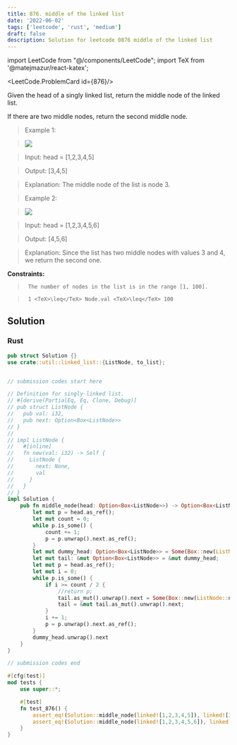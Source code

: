 ```yaml
---
title: 876. middle of the linked list
date: '2022-06-02'
tags: ['leetcode', 'rust', 'medium']
draft: false
description: Solution for leetcode 0876 middle of the linked list
---
```

import LeetCode from "@/components/LeetCode";
import TeX from '@matejmazur/react-katex';

<LeetCode.ProblemCard id={876}/>
 

  Given the head of a singly linked list, return the middle node of the linked list.

  If there are two middle nodes, return the second middle node.

   

 >   Example 1:

 >   ![](https://assets.leetcode.com/uploads/2021/07/23/lc-midlist1.jpg)

 >   Input: head <TeX>=</TeX> [1,2,3,4,5]

 >   Output: [3,4,5]

 >   Explanation: The middle node of the list is node 3.

  

 >   Example 2:

 >   ![](https://assets.leetcode.com/uploads/2021/07/23/lc-midlist2.jpg)

 >   Input: head <TeX>=</TeX> [1,2,3,4,5,6]

 >   Output: [4,5,6]

 >   Explanation: Since the list has two middle nodes with values 3 and 4, we return the second one.

  

   

  **Constraints:**

  

 >   	The number of nodes in the list is in the range [1, 100].

 >   	1 <TeX>\leq</TeX> Node.val <TeX>\leq</TeX> 100


## Solution
### Rust
```rust
pub struct Solution {}
use crate::util::linked_list::{ListNode, to_list};


// submission codes start here

// Definition for singly-linked list.
// #[derive(PartialEq, Eq, Clone, Debug)]
// pub struct ListNode {
//   pub val: i32,
//   pub next: Option<Box<ListNode>>
// }
// 
// impl ListNode {
//   #[inline]
//   fn new(val: i32) -> Self {
//     ListNode {
//       next: None,
//       val
//     }
//   }
// }
impl Solution {
    pub fn middle_node(head: Option<Box<ListNode>>) -> Option<Box<ListNode>> {
        let mut p = head.as_ref();
        let mut count = 0;
        while p.is_some() {
            count += 1;
            p = p.unwrap().next.as_ref();
        }
        let mut dummy_head: Option<Box<ListNode>> = Some(Box::new(ListNode::new(0)));
        let mut tail: &mut Option<Box<ListNode>> = &mut dummy_head;
        let mut p = head.as_ref();
        let mut i = 0;
        while p.is_some() {
            if i >= count / 2 {
                //return p;
                tail.as_mut().unwrap().next = Some(Box::new(ListNode::new(p.unwrap().val)));
                tail = &mut tail.as_mut().unwrap().next;
            }
            i += 1;
            p = p.unwrap().next.as_ref();
        }
        dummy_head.unwrap().next
    }
}

// submission codes end

#[cfg(test)]
mod tests {
    use super::*;

    #[test]
    fn test_876() {
        assert_eq!(Solution::middle_node(linked![1,2,3,4,5]), linked![3,4,5]);
        assert_eq!(Solution::middle_node(linked![1,2,3,4,5,6]), linked![4,5,6]);
    }
}

```
